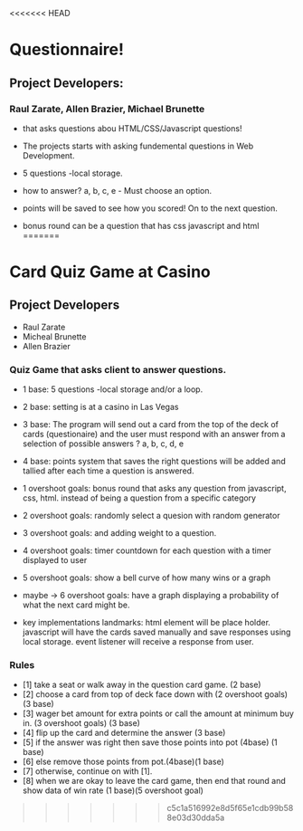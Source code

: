 <<<<<<< HEAD
# Questionnaire! 
## Project Developers:
### Raul Zarate, Allen Brazier, Michael Brunette
 - that asks questions abou HTML/CSS/Javascript questions!

- The projects starts with asking fundemental questions in Web Development.
- 5 questions -local storage.
- how to answer?  a, b, c, e - Must choose an option.
- points will be saved to see how you scored! On to the next question.

- bonus round can be a question that has css javascript and html
=======

# Card Quiz Game at Casino
## Project Developers
- Raul Zarate
- Micheal Brunette
- Allen Brazier

### Quiz Game that asks client to answer questions.
- 1 base: 5 questions -local storage and/or a loop. 
- 2 base: setting is at a casino in Las Vegas
- 3 base: The program will send out a card from the top of the deck of cards (questionaire) and the user must respond with an answer from a selection of possible answers ?  a, b, c, d, e
- 4 base: points system that saves the right questions will be added and tallied after each time a question is answered.
- 1 overshoot goals: bonus round that asks any question from javascript, css, html. instead of being a question from a specific category
- 2 overshoot goals: randomly select a quesion with random generator
- 3 overshoot goals: and adding weight to a question.
- 4 overshoot goals: timer countdown for each question with a timer displayed to user
- 5 overshoot goals: show a bell curve of how many wins or a graph
- maybe -> 6 overshoot goals: have a graph displaying a probability of what the next card might be.

- key implementations landmarks: html element will be place holder. javascript will have the cards saved manually and save responses using local storage. event listener will receive a response from user.

### Rules
- [1] take a seat or walk away in the question card game. (2 base)
- [2] choose a card from top of deck face down with (2 overshoot goals) (3 base)
- [3] wager bet amount for extra points or call the amount at minimum buy in. (3 overshoot goals) (3 base)
- [4] flip up the card and determine the answer (3 base)
- [5] if the answer was right then save those points into pot (4base) (1 base)
- [6] else remove those points from pot.(4base)(1 base)
- [7] otherwise, continue on with [1].
- [8] when we are okay to leave the card game, then end that round and show data of win rate (1 base)(5 overshoot goal)

>>>>>>> c5c1a516992e8d5f65e1cdb99b588e03d30dda5a
